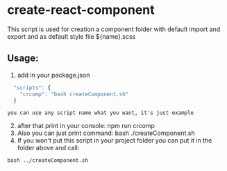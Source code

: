 # create-react-component

This script is used for creation a component folder
with default import and export and as default style file ${name}.scss
## Usage: 
  1. add in your package.json
  ```javascript
    "scripts": {
      "crcomp": "bash createComponent.sh" 
    }
  ```
    you can use any script name what you want, it's just example
  2. after that print in your console: npm run crcomp
  3. Also you can just print command: bash ./createComponent.sh
  4. If you won't put this script in your project folder you can put it in the folder above and call:
  
    bash ../createComponent.sh